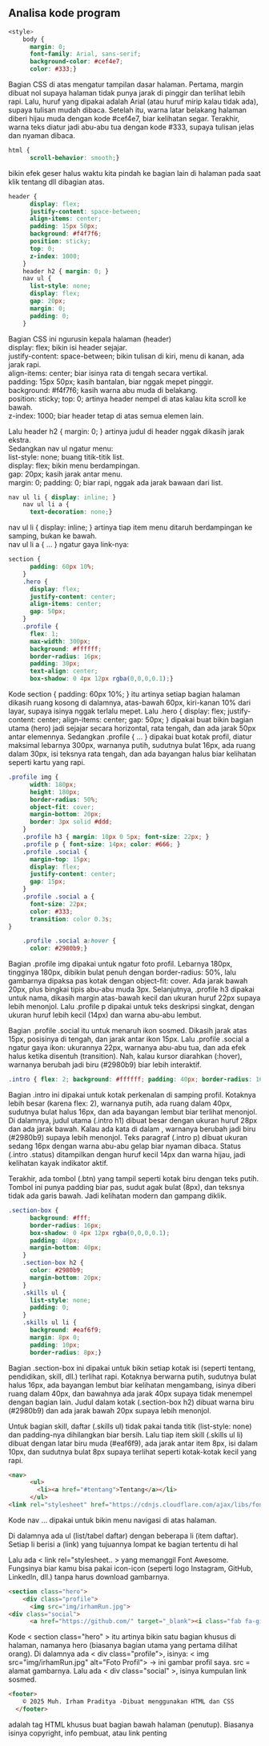 <h2>Analisa kode program</h2>

```css
<style>
    body {
      margin: 0;
      font-family: Arial, sans-serif;
      background-color: #cef4e7;
      color: #333;}
```
Bagian CSS di atas mengatur tampilan dasar halaman. Pertama, margin dibuat nol supaya halaman tidak punya jarak di pinggir dan terlihat lebih rapi. Lalu, huruf yang dipakai adalah Arial (atau huruf mirip kalau tidak ada), supaya tulisan mudah dibaca. Setelah itu, warna latar belakang halaman diberi hijau muda dengan kode #cef4e7, biar kelihatan segar. Terakhir, warna teks diatur jadi abu-abu tua dengan kode #333, supaya tulisan jelas dan nyaman dibaca.

```css
html {
      scroll-behavior: smooth;}
```
bikin efek geser halus waktu kita pindah ke bagian lain di halaman pada saat klik tentang dll dibagian atas.

```css
header {
      display: flex;
      justify-content: space-between;
      align-items: center;
      padding: 15px 50px;
      background: #f4f7f6;
      position: sticky;
      top: 0;
      z-index: 1000;
    }
    header h2 { margin: 0; }
    nav ul {
      list-style: none;
      display: flex;
      gap: 20px;
      margin: 0;
      padding: 0;
    }
```
Bagian CSS ini ngurusin kepala halaman (header)<br>
 display: flex; bikin isi header sejajar.<br>
 justify-content: space-between; bikin tulisan di kiri, menu di kanan, ada jarak rapi.<br>
 align-items: center; biar isinya rata di tengah secara vertikal.<br>
 padding: 15px 50px; kasih bantalan, biar nggak mepet pinggir.<br>
 background: #f4f7f6; kasih warna abu muda di belakang.<br>
 position: sticky; top: 0; artinya header nempel di atas kalau kita scroll ke bawah.<br>
 z-index: 1000; biar header tetap di atas semua elemen lain.

Lalu header h2 { margin: 0; } artinya judul di header nggak dikasih jarak ekstra.<br>
Sedangkan nav ul ngatur menu:<br>
 list-style: none; buang titik-titik list.<br>
 display: flex; bikin menu berdampingan.<br>
 gap: 20px; kasih jarak antar menu.<br>
 margin: 0; padding: 0; biar rapi, nggak ada jarak bawaan dari list.

```css
nav ul li { display: inline; }
    nav ul li a {
      text-decoration: none;}
```
nav ul li { display: inline; } artinya tiap item menu ditaruh berdampingan ke samping, bukan ke bawah. <br>nav ul li a { ... } ngatur gaya link-nya:

```css
section {
      padding: 60px 10%;
    }
    .hero {
      display: flex;
      justify-content: center;
      align-items: center;
      gap: 50px;
    }
    .profile {
      flex: 1;
      max-width: 300px;
      background: #ffffff;
      border-radius: 16px;
      padding: 30px;
      text-align: center;
      box-shadow: 0 4px 12px rgba(0,0,0,0.1);}
```
Kode section { padding: 60px 10%; } itu artinya setiap bagian halaman dikasih ruang kosong di dalamnya, atas-bawah 60px, kiri-kanan 10% dari layar, supaya isinya nggak terlalu mepet. Lalu .hero { display: flex; justify-content: center; align-items: center; gap: 50px; } dipakai buat bikin bagian utama (hero) jadi sejajar secara horizontal, rata tengah, dan ada jarak 50px antar elemennya. Sedangkan .profile { ... } dipakai buat kotak profil, diatur maksimal lebarnya 300px, warnanya putih, sudutnya bulat 16px, ada ruang dalam 30px, isi teksnya rata tengah, dan ada bayangan halus biar kelihatan seperti kartu yang rapi.

```css
.profile img {
      width: 180px;
      height: 180px;
      border-radius: 50%;
      object-fit: cover;
      margin-bottom: 20px;
      border: 3px solid #ddd;
    }
    .profile h3 { margin: 10px 0 5px; font-size: 22px; }
    .profile p { font-size: 14px; color: #666; }
    .profile .social {
      margin-top: 15px;
      display: flex;
      justify-content: center;
      gap: 15px;
    }
    .profile .social a {
      font-size: 22px;
      color: #333;
      transition: color 0.3s;
}

    .profile .social a:hover {
      color: #2980b9;}
```
Bagian .profile img dipakai untuk ngatur foto profil. Lebarnya 180px, tingginya 180px, dibikin bulat penuh dengan border-radius: 50%, lalu gambarnya dipaksa pas kotak dengan object-fit: cover. Ada jarak bawah 20px, plus bingkai tipis abu-abu muda 3px. Selanjutnya, .profile h3 dipakai untuk nama, dikasih margin atas-bawah kecil dan ukuran huruf 22px supaya lebih menonjol. Lalu .profile p dipakai untuk teks deskripsi singkat, dengan ukuran huruf lebih kecil (14px) dan warna abu-abu lembut.

Bagian .profile .social itu untuk menaruh ikon sosmed. Dikasih jarak atas 15px, posisinya di tengah, dan jarak antar ikon 15px. Lalu .profile .social a ngatur gaya ikon: ukurannya 22px, warnanya abu-abu tua, dan ada efek halus ketika disentuh (transition). Nah, kalau kursor diarahkan (:hover), warnanya berubah jadi biru (#2980b9) biar lebih interaktif.

```css
.intro { flex: 2; background: #ffffff; padding: 40px; border-radius: 16px; box-shadow: 0 4px 12px rgba(0,0,0,0.1); } .intro h1 { font-size: 28px; margin-bottom: 20px; } .intro h1 span { color: #2980b9; } .intro p { font-size: 16px; margin-bottom: 20px; color: #555; } .intro .status { color: green; font-size: 14px; margin-bottom: 20px; } .btn { display: inline-block; padding: 10px 20px; background: #2980b9; color: #fff; text-decoration: none; border-radius: 8px; }
```
Bagian .intro ini dipakai untuk kotak perkenalan di samping profil. Kotaknya lebih besar (karena flex: 2), warnanya putih, ada ruang dalam 40px, sudutnya bulat halus 16px, dan ada bayangan lembut biar terlihat menonjol. Di dalamnya, judul utama (.intro h1) dibuat besar dengan ukuran huruf 28px dan ada jarak bawah. Kalau ada kata di dalam <span>, warnanya berubah jadi biru (#2980b9) supaya lebih menonjol. Teks paragraf (.intro p) dibuat ukuran sedang 16px dengan warna abu-abu gelap biar nyaman dibaca. Status (.intro .status) ditampilkan dengan huruf kecil 14px dan warna hijau, jadi kelihatan kayak indikator aktif.

Terakhir, ada tombol (.btn) yang tampil seperti kotak biru dengan teks putih. Tombol ini punya padding biar pas, sudut agak bulat (8px), dan teksnya tidak ada garis bawah. Jadi kelihatan modern dan gampang diklik.

```css
.section-box {
      background: #fff;
      border-radius: 16px;
      box-shadow: 0 4px 12px rgba(0,0,0,0.1);
      padding: 40px;
      margin-bottom: 40px;
    }
    .section-box h2 {
      color: #2980b9;
      margin-bottom: 20px;
    }
    .skills ul {
      list-style: none;
      padding: 0;
    }
    .skills ul li {
      background: #eaf6f9;
      margin: 8px 0;
      padding: 10px;
      border-radius: 8px;}
```
Bagian .section-box ini dipakai untuk bikin setiap kotak isi (seperti tentang, pendidikan, skill, dll.) terlihat rapi. Kotaknya berwarna putih, sudutnya bulat halus 16px, ada bayangan lembut biar kelihatan mengambang, isinya diberi ruang dalam 40px, dan bawahnya ada jarak 40px supaya tidak menempel dengan bagian lain. Judul dalam kotak (.section-box h2) dibuat warna biru (#2980b9) dan ada jarak bawah 20px supaya lebih menonjol.

Untuk bagian skill, daftar (.skills ul) tidak pakai tanda titik (list-style: none) dan padding-nya dihilangkan biar bersih. Lalu tiap item skill (.skills ul li) dibuat dengan latar biru muda (#eaf6f9), ada jarak antar item 8px, isi dalam 10px, dan sudutnya bulat 8px supaya terlihat seperti kotak-kotak kecil yang rapi.

```html
<nav>
      <ul>
        <li><a href="#tentang">Tentang</a></li>
      </ul> 
<link rel="stylesheet" href="https://cdnjs.cloudflare.com/ajax/libs/font-awesome/6.5.0/css/all.min.css">
```
Kode nav ... dipakai untuk bikin menu navigasi di atas halaman.

Di dalamnya ada ul (list/tabel daftar) dengan beberapa li (item daftar).
Setiap li berisi a (link) yang tujuannya lompat ke bagian tertentu di hal

Lalu ada < link rel="stylesheet.. > yang memanggil Font Awesome.
Fungsinya biar kamu bisa pakai icon-icon (seperti logo Instagram, GitHub, LinkedIn, dll.) tanpa harus download gambarnya.

```html
<section class="hero">
    <div class="profile">
      <img src="img/irhamRun.jpg">
<div class="social">
      <a href="https://github.com/" target="_blank"><i class="fab fa-github"></i></a>
```
Kode < section class="hero" > itu artinya bikin satu bagian khusus di halaman, namanya hero (biasanya bagian utama yang pertama dilihat orang).
Di dalamnya ada < div class="profile">, isinya:
< img src="img/irhamRun.jpg" alt="Foto Profil"> → ini gambar profil saya.
src = alamat gambarnya.
Lalu ada < div class="social" >, isinya kumpulan link sosmed.

```html
<footer>
    © 2025 Muh. Irham Praditya -Dibuat menggunakan HTML dan CSS
  </footer>
```
<footer> adalah tag HTML khusus buat bagian bawah halaman (penutup). Biasanya isinya copyright, info pembuat, atau link penting
